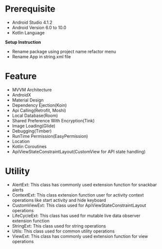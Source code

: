 **Prerequisite**
=============
*  Android Studio 4.1.2
*  Android Version 6.0 to 10.0
*  Kotlin Language

**Setup Instruction**
* Rename package using project name refactor menu
* Rename App in string.xml file
 
**Feature**
=============
* MVVM Architecture
* AndroidX
* Material Design
* Dependency Ejection(Koin)
* Api Calling(Retrofit, Moshi)
* Local Database(Room)
* Shared Preference With Encryption(Tink)
* Image Loading(Glide) 
* Debugging(Timber) 
* RunTime Permission(EasyPermission) 
* Location
* Kotlin Coroutines
* ApiViewStateConstraintLayout(CustomView for API state handling)

 **Utility**
 =============
 * AlertExt: This class has commonly used extension function for snackbar alerts
 * ContextExt: This class extension function user for activity context operations like start activity and hide keyboard
 * CustomViewExt: This class used for ApiViewStateConstraintLayout operations
 * LifeCycleExt: This class has used for mutable live data observer extension function
 * StringExt: This class used for string operations
 * Utils: This class used for common utility operations
 * ViewExt: This class has commonly used extension function for view operations
